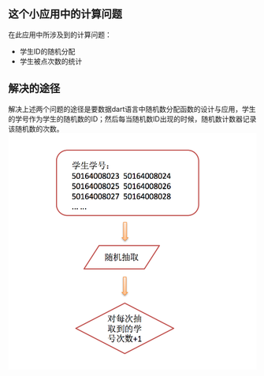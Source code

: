 ## 这个小应用中的计算问题
在此应用中所涉及到的计算问题：
- 学生ID的随机分配
- 学生被点次数的统计

## 解决的途径
解决上述两个问题的途径是要数据dart语言中随机数分配函数的设计与应用，学生的学号作为学生的随机数的ID；然后每当随机数ID出现的时候，随机数计数器记录该随机数的次数。
![计算流程](/assets/理论/计算流程.png)

